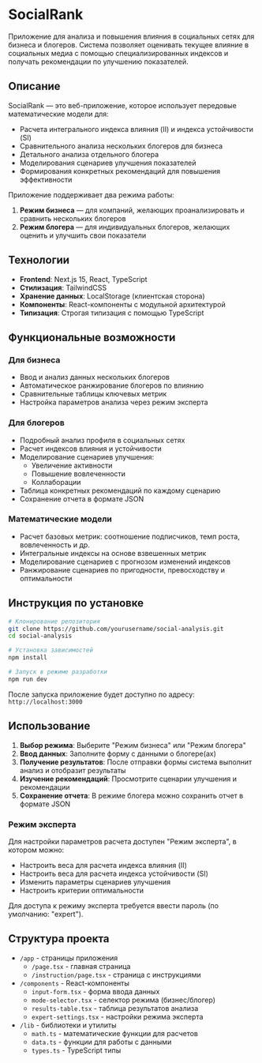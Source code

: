 # SocialRank

Приложение для анализа и повышения влияния в социальных сетях для бизнеса и блогеров. Система позволяет оценивать текущее влияние в социальных медиа с помощью специализированных индексов и получать рекомендации по улучшению показателей.

## Описание

SocialRank — это веб-приложение, которое использует передовые математические модели для:

-   Расчета интегрального индекса влияния (II) и индекса устойчивости (SI)
-   Сравнительного анализа нескольких блогеров для бизнеса
-   Детального анализа отдельного блогера
-   Моделирования сценариев улучшения показателей
-   Формирования конкретных рекомендаций для повышения эффективности

Приложение поддерживает два режима работы:

1. **Режим бизнеса** — для компаний, желающих проанализировать и сравнить нескольких блогеров
2. **Режим блогера** — для индивидуальных блогеров, желающих оценить и улучшить свои показатели

## Технологии

-   **Frontend**: Next.js 15, React, TypeScript
-   **Стилизация**: TailwindCSS
-   **Хранение данных**: LocalStorage (клиентская сторона)
-   **Компоненты**: React-компоненты с модульной архитектурой
-   **Типизация**: Строгая типизация с помощью TypeScript

## Функциональные возможности

### Для бизнеса

-   Ввод и анализ данных нескольких блогеров
-   Автоматическое ранжирование блогеров по влиянию
-   Сравнительные таблицы ключевых метрик
-   Настройка параметров анализа через режим эксперта

### Для блогеров

-   Подробный анализ профиля в социальных сетях
-   Расчет индексов влияния и устойчивости
-   Моделирование сценариев улучшения:
    -   Увеличение активности
    -   Повышение вовлеченности
    -   Коллаборации
-   Таблица конкретных рекомендаций по каждому сценарию
-   Сохранение отчета в формате JSON

### Математические модели

-   Расчет базовых метрик: соотношение подписчиков, темп роста, вовлеченность и др.
-   Интегральные индексы на основе взвешенных метрик
-   Моделирование сценариев с прогнозом изменений индексов
-   Ранжирование сценариев по пригодности, превосходству и оптимальности

## Инструкция по установке

```bash
# Клонирование репозитория
git clone https://github.com/yourusername/social-analysis.git
cd social-analysis

# Установка зависимостей
npm install

# Запуск в режиме разработки
npm run dev
```

После запуска приложение будет доступно по адресу: `http://localhost:3000`

## Использование

1. **Выбор режима**: Выберите "Режим бизнеса" или "Режим блогера"
2. **Ввод данных**: Заполните форму с данными о блогере(ах)
3. **Получение результатов**: После отправки формы система выполнит анализ и отобразит результаты
4. **Изучение рекомендаций**: Просмотрите сценарии улучшения и рекомендации
5. **Сохранение отчета**: В режиме блогера можно сохранить отчет в формате JSON

### Режим эксперта

Для настройки параметров расчета доступен "Режим эксперта", в котором можно:

-   Настроить веса для расчета индекса влияния (II)
-   Настроить веса для расчета индекса устойчивости (SI)
-   Изменить параметры сценариев улучшения
-   Настроить критерии оптимальности

Для доступа к режиму эксперта требуется ввести пароль (по умолчанию: "expert").

## Структура проекта

-   `/app` - страницы приложения
    -   `/page.tsx` - главная страница
    -   `/instruction/page.tsx` - страница с инструкциями
-   `/components` - React-компоненты
    -   `input-form.tsx` - форма ввода данных
    -   `mode-selector.tsx` - селектор режима (бизнес/блогер)
    -   `results-table.tsx` - таблица результатов анализа
    -   `expert-settings.tsx` - настройки режима эксперта
-   `/lib` - библиотеки и утилиты
    -   `math.ts` - математические функции для расчетов
    -   `data.ts` - функции для работы с данными
    -   `types.ts` - TypeScript типы
